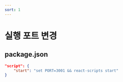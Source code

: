 ```yaml
---
sort: 1
---
```


# 실행 포트 변경

## package.json

```json
"script": {
    "start": "set PORT=3001 && react-scripts start"
}
```